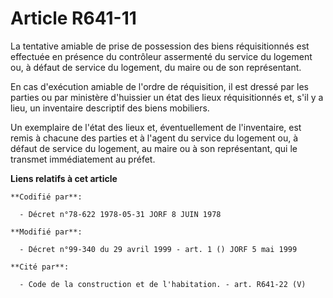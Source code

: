 # Article R641-11

La tentative amiable de prise de possession des biens réquisitionnés est effectuée en présence du contrôleur assermenté du
service du logement ou, à défaut de service du logement, du maire ou de son représentant.

En cas d'exécution amiable de l'ordre de réquisition, il est dressé par les parties ou par ministère d'huissier un état des
lieux réquisitionnés et, s'il y a lieu, un inventaire descriptif des biens mobiliers.

Un exemplaire de l'état des lieux et, éventuellement de l'inventaire, est remis à chacune des parties et à l'agent du service
du logement ou, à défaut de service du logement, au maire ou à son représentant, qui le transmet immédiatement au préfet.

**Liens relatifs à cet article**

	**Codifié par**:

	  - Décret n°78-622 1978-05-31 JORF 8 JUIN 1978

	**Modifié par**:

	  - Décret n°99-340 du 29 avril 1999 - art. 1 () JORF 5 mai 1999

	**Cité par**:

	  - Code de la construction et de l'habitation. - art. R641-22 (V)
